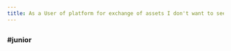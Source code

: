 ```yaml
---
title: As a User of platform for exchange of assets I don't want to see my cancelled deliveries
---
```


## 
### #junior
